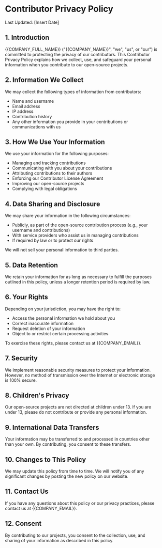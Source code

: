 # Contributor Privacy Policy

Last Updated: [Insert Date]

## 1. Introduction

{{COMPANY_FULL_NAME}} ("{{COMPANY_NAME}}", "we", "us", or "our") is committed to protecting the privacy of our contributors. This Contributor Privacy Policy explains how we collect, use, and safeguard your personal information when you contribute to our open-source projects.

## 2. Information We Collect

We may collect the following types of information from contributors:

- Name and username
- Email address
- IP address
- Contribution history
- Any other information you provide in your contributions or communications with us

## 3. How We Use Your Information

We use your information for the following purposes:

- Managing and tracking contributions
- Communicating with you about your contributions
- Attributing contributions to their authors
- Enforcing our Contributor License Agreement
- Improving our open-source projects
- Complying with legal obligations

## 4. Data Sharing and Disclosure

We may share your information in the following circumstances:

- Publicly, as part of the open-source contribution process (e.g., your username and contributions)
- With service providers who assist us in managing contributions
- If required by law or to protect our rights

We will not sell your personal information to third parties.

## 5. Data Retention

We retain your information for as long as necessary to fulfill the purposes outlined in this policy, unless a longer retention period is required by law.

## 6. Your Rights

Depending on your jurisdiction, you may have the right to:

- Access the personal information we hold about you
- Correct inaccurate information
- Request deletion of your information
- Object to or restrict certain processing activities

To exercise these rights, please contact us at {{COMPANY_EMAIL}}.

## 7. Security

We implement reasonable security measures to protect your information. However, no method of transmission over the Internet or electronic storage is 100% secure.

## 8. Children's Privacy

Our open-source projects are not directed at children under 13. If you are under 13, please do not contribute or provide any personal information.

## 9. International Data Transfers

Your information may be transferred to and processed in countries other than your own. By contributing, you consent to these transfers.

## 10. Changes to This Policy

We may update this policy from time to time. We will notify you of any significant changes by posting the new policy on our website.

## 11. Contact Us

If you have any questions about this policy or our privacy practices, please contact us at {{COMPANY_EMAIL}}.

## 12. Consent

By contributing to our projects, you consent to the collection, use, and sharing of your information as described in this policy.
